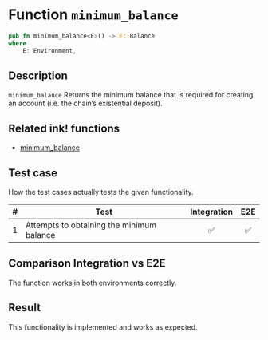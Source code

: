 # Function `minimum_balance`

```rust
pub fn minimum_balance<E>() -> E::Balance
where
    E: Environment,
```

## Description

`minimum_balance` Returns the minimum balance that is required for creating an account (i.e. the chain’s existential deposit).

## Related ink! functions

- [minimum_balance](https://paritytech.github.io/ink/ink_env/fn.minimum_balance.html#)

## Test case

How the test cases actually tests the given functionality.

| \#  | Test            | Integration | E2E |
| --- | --------------- | :---------: | :-: |
| 1   | Attempts to obtaining the minimum balance |     ✅      | ✅  |

## Comparison Integration vs E2E

The function works in both environments correctly.

## Result

This functionality is implemented and works as expected.
